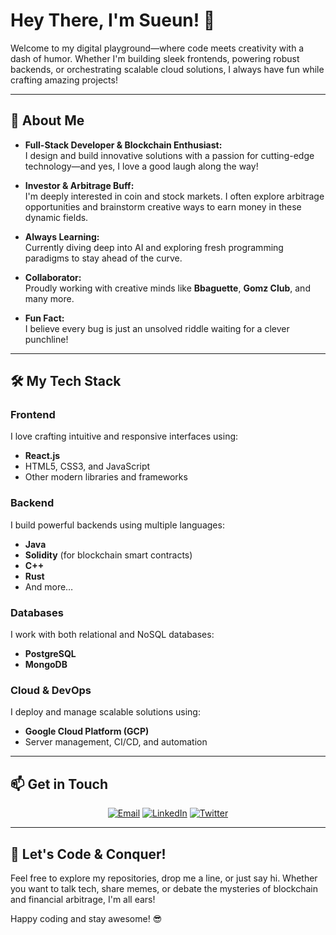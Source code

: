 # Hey There, I'm Sueun! 👋

Welcome to my digital playground—where code meets creativity with a dash of humor. Whether I'm building sleek frontends, powering robust backends, or orchestrating scalable cloud solutions, I always have fun while crafting amazing projects!

---

## 🚀 About Me

- **Full-Stack Developer & Blockchain Enthusiast:**  
  I design and build innovative solutions with a passion for cutting-edge technology—and yes, I love a good laugh along the way!

- **Investor & Arbitrage Buff:**  
  I'm deeply interested in coin and stock markets. I often explore arbitrage opportunities and brainstorm creative ways to earn money in these dynamic fields.

- **Always Learning:**  
  Currently diving deep into AI and exploring fresh programming paradigms to stay ahead of the curve.

- **Collaborator:**  
  Proudly working with creative minds like **Bbaguette**, **Gomz Club**, and many more.

- **Fun Fact:**  
  I believe every bug is just an unsolved riddle waiting for a clever punchline!

---

## 🛠️ My Tech Stack

### Frontend
I love crafting intuitive and responsive interfaces using:
- **React.js**  
- HTML5, CSS3, and JavaScript  
- Other modern libraries and frameworks

### Backend
I build powerful backends using multiple languages:
- **Java**  
- **Solidity** (for blockchain smart contracts)  
- **C++**  
- **Rust**  
- And more…

### Databases
I work with both relational and NoSQL databases:
- **PostgreSQL**  
- **MongoDB**

### Cloud & DevOps
I deploy and manage scalable solutions using:
- **Google Cloud Platform (GCP)**  
- Server management, CI/CD, and automation

---


## 📫 Get in Touch

<p align="center">
  <a href="mailto:your.email@example.com"><img src="https://img.shields.io/badge/-Email-%23D14836?style=flat-square&logo=GMail&logoColor=white" alt="Email"></a>
  <a href="https://linkedin.com/in/YourUsername"><img src="https://img.shields.io/badge/-LinkedIn-0A66C2?style=flat-square&logo=Linkedin&logoColor=white" alt="LinkedIn"></a>
  <a href="https://twitter.com/YourHandle"><img src="https://img.shields.io/badge/-Twitter-1DA1F2?style=flat-square&logo=Twitter&logoColor=white" alt="Twitter"></a>
</p>

---

## 🎉 Let's Code & Conquer!

Feel free to explore my repositories, drop me a line, or just say hi. Whether you want to talk tech, share memes, or debate the mysteries of blockchain and financial arbitrage, I'm all ears!

Happy coding and stay awesome! 😎
